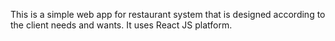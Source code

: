 This is a simple web app for restaurant system that is designed according to the client needs and wants. It uses React JS platform.
